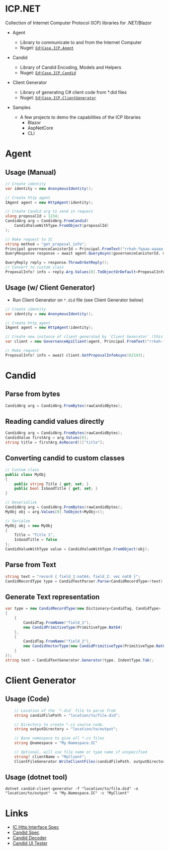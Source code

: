 # ICP.NET
Collection of Internet Computer Protocol (ICP) libraries for .NET/Blazor

- Agent
  - Library to communicate to and from the Internet Computer
  - Nuget: [`EdjCase.ICP.Agent`](https://www.nuget.org/packages/EdjCase.ICP.Agent)

- Candid
  - Library of Candid Encoding, Models and Helpers
  - Nuget: [`EdjCase.ICP.Candid`](https://www.nuget.org/packages/EdjCase.ICP.Candid)

- Client Generator
  - Library of generating C# client code from *.did files
  - Nuget: [`EdjCase.ICP.ClientGenerator`](https://www.nuget.org/packages/EdjCase.ICP.ClientGenerator)

- Samples
  - A few projects to demo the capabilities of the ICP libraries
    - Blazor
    - AspNetCore
    - CLI

# Agent
## Usage (Manual)
```cs
// Create identity
var identity = new AnonymousIdentity();

// Create http agent
IAgent agent = new HttpAgent(identity);

// Create Candid arg to send in request
ulong proposalId = 1234;
CandidArg arg = CandidArg.FromCandid(
    CandidValueWithType.FromObject(proposalId)
);

// Make request to IC
string method = "get_proposal_info";
Principal governanceCanisterId = Principal.FromText("rrkah-fqaaa-aaaaa-aaaaq-cai");
QueryResponse response = await agent.QueryAsync(governanceCanisterId, method, arg);

QueryReply reply = response.ThrowOrGetReply();
// Convert to custom class
ProposalInfo? info = reply.Arg.Values[0].ToObjectOrDefault<ProposalInfo>()
```

## Usage (w/ Client Generator)
- Run Client Generator on `*.did` file (see Client Generator below)
```cs
// Create identity
var identity = new AnonymousIdentity();

// Create http agent
IAgent agent = new HttpAgent(identity);

// Create new instance of client generated by `Client Generator` (this is using Governance.did for the NNS)
var client = new GovernanceApiClient(agent, Principal.FromText("rrkah-fqaaa-aaaaa-aaaaq-cai"));

// Make request
ProposalInfo? info = await client.GetProposalInfoAsync(62143);
```

# Candid
## Parse from bytes
```cs
CandidArg arg = CandidArg.FromBytes(rawCandidBytes);
```

## Reading candid values directly
```cs
CandidArg arg = CandidArg.FromBytes(rawCandidBytes);
CandidValue firstArg = arg.Values[0];
string title = firstArg.AsRecord()["title"];
```

## Converting candid to custom classes
```cs
// Custom class
public class MyObj
{
    public string Title { get; set; }
    public bool IsGoodTitle { get; set; }
}
```

```cs
// Deserialize
CandidArg arg = CandidArg.FromBytes(rawCandidBytes);
MyObj obj = arg.Values[0].ToObject<MyObj>();
```
```cs
// Serialze
MyObj obj = new MyObj
{
    Title = "Title 1",
    IsGoodTitle = false
};
CandidValueWithType value = CandidValueWithType.FromObject(obj);
```
## Parse from Text
```cs
string text = "record { field_1:nat64; field_2: vec nat8 }";
CandidRecordType type = CandidTextParser.Parse<CandidRecordType>(text);
```

## Generate Text representation
```cs
var type = new CandidRecordType(new Dictionary<CandidTag, CandidType>
{
    {
        CandidTag.FromName("field_1"),
        new CandidPrimitiveType(PrimitiveType.Nat64)
    },
    {
        CandidTag.FromName("field_2"),
        new CandidVectorType(new CandidPrimitiveType(PrimitiveType.Nat8))
    }
});
string text = CandidTextGenerator.Generator(type, IndentType.Tab);
```

# Client Generator
## Usage (Code)
```cs
    // Location of the `*.did` file to parse from
    string candidFilePath = "location/to/file.did";

    // Directory to create *.cs source code.
    string outputDirectory = "location/to/output";

    // Base namespace to give all *.cs files
    string @namespace = "My.Namespace.IC"

    // Optional, will use file name or type name if unspecified
    string? clientName = "MyClient";
    ClientFileGenerator.WriteClientFiles(candidFilePath, outputDirectory, @namespace, clientName);
```

## Usage (dotnet tool)
```
dotnet candid-client-generator -f "location/to/file.did" -o "location/to/output" -n "My.Namespace.IC" -c "MyClient"
```

# Links
- [IC Http Interface Spec](https://smartcontracts.org/docs/current/references/ic-interface-spec)
- [Candid Spec](https://github.com/dfinity/candid/blob/master/spec/Candid.md)
- [Candid Decoder](https://fxa77-fiaaa-aaaae-aaana-cai.raw.ic0.app/explain)
- [Candid UI Tester](https://a4gq6-oaaaa-aaaab-qaa4q-cai.raw.ic0.app)